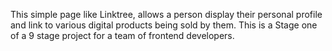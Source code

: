 This simple page like Linktree, allows a person display their personal profile and link to various digital products being sold by them.  This is a Stage one of a 9 stage project for a team of frontend developers.
